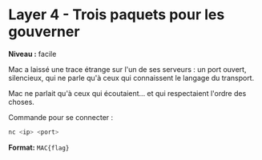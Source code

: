 # Layer 4 - Trois paquets pour les gouverner

**Niveau :** facile

Mac a laissé une trace étrange sur l'un de ses serveurs : un port ouvert, silencieux, qui ne parle qu'à ceux qui connaissent le langage du transport.

Mac ne parlait qu'à ceux qui écoutaient... et qui respectaient l'ordre des choses.

Commande pour se connecter :

```bash
nc <ip> <port>
```

**Format:** `MAC{flag}`
